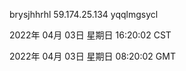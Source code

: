 brysjhhrhl 59.174.25.134 yqqlmgsycl

2022年 04月 03日 星期日 16:20:02 CST

2022年 04月 03日 星期日 08:20:02 GMT
